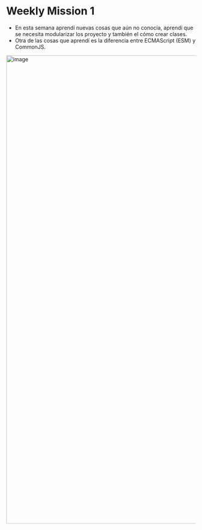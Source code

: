# Weekly Mission 1
- En esta semana aprendí nuevas cosas que aún no conocía, aprendí que se necesita modularizar los proyecto y también el cómo crear clases. 
- Otra de las cosas que aprendí es la diferencia entre ECMAScript (ESM) y CommonJS. 
<img width="1247" alt="image" src="https://user-images.githubusercontent.com/17634377/159151704-8949639b-ae5f-405a-a8b8-8d97f3f150cd.png">
 
